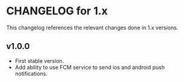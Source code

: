 # CHANGELOG for 1.x
This changelog references the relevant changes done in 1.x versions.


## v1.0.0
* First stable version.
* Add ability to use FCM service to send ios and android push notifications.
